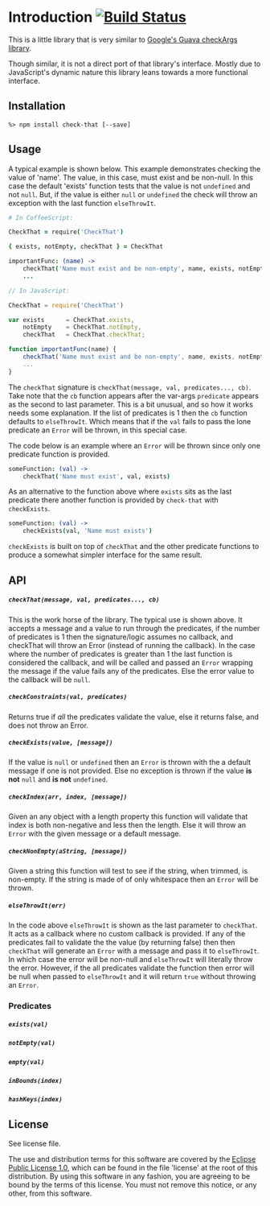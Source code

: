 # Introduction [![Build Status](https://travis-ci.org/lcaballero/check-that.svg?branch=master)](https://travis-ci.org/)

This is a little library that is very similar to [Google's Guava checkArgs library][checkArgs].

Though similar, it is not a direct port of that library's interface.  Mostly
due to JavaScript's dynamic nature this library leans towards a more functional
interface.


## Installation

```
%> npm install check-that [--save]
```


## Usage

A typical example is shown below.  This example demonstrates checking the value of 'name'.
The value, in this case, must exist and be non-null.  In this case the default 'exists'
function tests that the value is not `undefined` and not `null`.  But, if the value is either
`null` or `undefined` the check will throw an exception with the last function `elseThrowIt`.

```coffee
# In CoffeeScript:

CheckThat = require('CheckThat')

{ exists, notEmpty, checkThat } = CheckThat

importantFunc: (name) ->
    checkThat('Name must exist and be non-empty', name, exists, notEmpty, elseThrowIt)
    ...
```

```javascript
// In JavaScript:

CheckThat = require('CheckThat')

var exists      = CheckThat.exists,
    notEmpty    = CheckThat.notEmpty,
    checkThat   = CheckThat.checkThat;

function importantFunc(name) {
    checkThat('Name must exist and be non-empty', name, exists, notEmpty, elseThrowIt)
    ...
}
```

The `checkThat` signature is `checkThat(message, val, predicates..., cb)`.  Take note that
the `cb` function appears after the var-args `predicate` appears as the second to last
parameter.  This is a bit unusual, and so how it works needs some explanation.  If the list
of predicates is 1 then the `cb` function defaults to `elseThrowIt`.  Which means that if
the `val` fails to pass the lone predicate an `Error` will be thrown, in this special
case.

The code below is an example where an `Error` will be thrown since only one predicate
function is provided.

```coffee
someFunction: (val) ->
    checkThat('Name must exist', val, exists)
```

As an alternative to the function above where `exists` sits as the last predicate there
another function is provided by `check-that` with `checkExists`.

```coffee
someFunction: (val) ->
    checkExists(val, 'Name must exists')
```

`checkExists` is built on top of `checkThat` and the other predicate functions to produce
a somewhat simpler interface for the same result.

## API

##### `checkThat(message, val, predicates..., cb)`
This is the work horse of the library.  The typical use is shown above.  It accepts
a message and a value to run through the predicates, if the number of predicates is
1 then the signature/logic assumes no callback, and checkThat will throw an
Error (instead of running the callback).  In the case where the number of predicates
is greater than 1 the last function is considered the callback, and will be called
and passed an `Error` wrapping the message if the value fails any of the predicates.
Else the error value to the callback will be `null`.

##### `checkConstraints(val, predicates)`
Returns true if *all* the predicates validate the value, else it returns false, and
does not throw an Error.

##### `checkExists(value, [message])`
If the value is `null` or `undefined` then an `Error` is thrown with the a default
message if one is not provided. Else no exception is thrown if the value **is not**
`null` and **is not** `undefined`.

##### `checkIndex(arr, index, [message])`
Given an any object with a length property this function will validate that index
is both non-negative and less then the length.  Else it will throw an `Error` with
the given message or a default message.

##### `checkNonEmpty(aString, [message])`
Given a string this function will test to see if the string, when trimmed, is non-empty.
If the string is made of of only whitespace then an `Error` will be thrown.

##### `elseThrowIt(err)`
In the code above `elseThrowIt` is shown as the last parameter to `checkThat`.  It
acts as a callback where no custom callback is provided.  If any of the predicates
fail to validate the the value (by returning false) then then `checkThat` will
generate an `Error` with a message and pass it to `elseThrowIt`.  In which case
the error will be non-null and `elseThrowIt` will literally throw the error.  However,
if the all predicates validate the function then error will be null when passed
to `elseThrowIt` and it will return `true` without throwing an `Error`.

### Predicates

##### `exists(val)`

##### `notEmpty(val)`

##### `empty(val)`

##### `inBounds(index)`

##### `hashKeys(index)`


## License

See license file.

The use and distribution terms for this software are covered by the
[Eclipse Public License 1.0][EPL-1], which can be found in the file 'license' at the
root of this distribution. By using this software in any fashion, you are
agreeing to be bound by the terms of this license. You must not remove this
notice, or any other, from this software.


[EPL-1]: http://opensource.org/licenses/eclipse-1.0.txt
[checkArgs]: http://docs.guava-libraries.googlecode.com/git/javadoc/com/google/common/base/Preconditions.html

